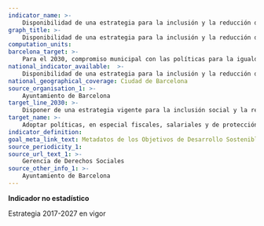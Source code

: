 ```yaml
---
indicator_name: >-
    Disponibilidad de una estrategia para la inclusión y la reducción de las desigualdades sociales
graph_title: >-
    Disponibilidad de una estrategia para la inclusión y la reducción de las desigualdades sociales
computation_units: 
barcelona_target: >-
    Para el 2030, compromiso municipal con las políticas para la igualdad y la inclusión social
national_indicator_available:  >-
    Disponibilidad de una estrategia para la inclusión y la reducción de las desigualdades sociales
national_geographical_coverage: Ciudad de Barcelona 
source_organisation_1: >-
    Ayuntamiento de Barcelona
target_line_2030: >-
    Disponer de una estrategia vigente para la inclusión social y la reducción de las desigualdades
target_name: >-
    Adoptar políticas, en especial fiscales, salariales y de protección social, y lograr progresivamente una mayor igualdad
indicator_definition:
goal_meta_link_text: Metadatos de los Objetivos de Desarrollo Sostenible de las Naciones Unidas (pdf 894kB)
source_periodicity_1: 
source_url_text_1: >-
    Gerencia de Derechos Sociales
source_other_info_1: >-
    Ayuntamiento de Barcelona
---
```

**Indicador no estadístico**

Estrategia 2017-2027 en vigor